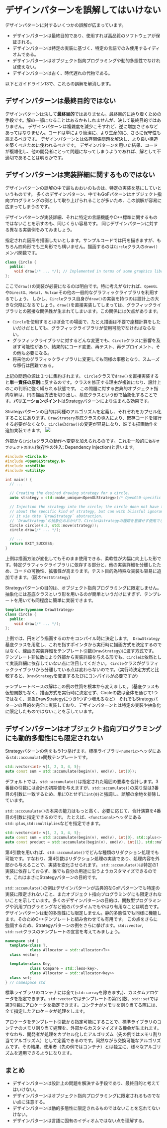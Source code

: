 # デザインパターンを誤解してはいけない

デザインパターンに対するいくつかの誤解が広まっています。
- デザインパターンは最終目的であり、使用すれば高品質のソフトウェアが保証される。
- デザインパターンは特定の実装に基づく、特定の言語でのみ使用するイディオムである。
- デザインパターンはオブジェクト指向プログラミングや動的多態性でなければ使えない。
- デザインパターンは古く、時代遅れの代物である。

以下とガイドライン13で、これらの誤解を解消します。

## デザインパターンは最終目的ではない
デザインパターンは決して**最終目的**ではありません。最終目的に辿り着くための手段です。解の一部になることはあるかもしれませんが、決して最終目的ではありません。
デザインパターンは複雑度を減少こそすれど、逆に増加させるなどあってはなりません。コードは単により簡潔に、より生産的に、さらに保守性も高まるべきです。
デザインパターンとは依存関係問題を解決し、より良い構造を築くべきために使われるべきです。
デザインパターンを用いた結果、コードが複雑化し、他の開発者にとって問題になってしまうようであれば、解として不適切であることは明らかです。

## デザインパターンは実装詳細に関するものではない
デザインパターンの誤解の中で最もおおいのものは、特定の実装を基にしていというものです。
多くのデザインパターン、中でもGoFパターンはオブジェクト指向プログラミングの例として取り上げられることが多いため、この誤解が容易に広まってしまうのです。

デザインパターンが実装詳細、それに特定の言語機能やC++標準に関するものではないことを示すのも、同じくらい容易です。
同じデザインパターンに対する異なる実装例をみてみましょう。

指定された図形を描画したいとします。サンプルコードでは円を描きますが、もちろん四角形でも三角形でも構いません。描画するのは`Circle`クラスの`draw()`メンバ関数です。
```C++
class Circle {
  public:
    void draw(/* ... */); // Inplemented in terms of some graphics library
};
```

ここで`draw()`の実装が必要になるのは明白です。特に考えがなければ、`OpenGL`や`DirectX`、`Metal`、`Vulcan`その他の一般的なグラフィックライブラリを利用するでしょう。
しかし、`Circle`クラス自身が`draw()`の実装を持つのは設計上の大きな欠陥になるでしょう。`draw()`を直接実装してしまっては、グラフィックライブラリとの密接な関係性が生まれてしまいます。この関係には欠点があります。
- `Circle`を使用するとほぼ全ての場面で、たとえ描画は不要で座標計算をしたいだけだとしても、グラフィックライブラリが使用可能でなければならない。
- グラフィックライブラリに対するどんな変更でも、`Circle`クラスに影響を及ぼす可能性があり、結果的にコード変更、再テスト、再デプロイメント、その他も必要になる。
- 将来他のグラフィックライブラリに変更しても同様の事態となり、スムーズな移行は困難である。

上記の問題の源は１つに集約されます。
`Circle`クラスで`draw()`を直接実装すると**単一責任の原則**に反するのです。クラスを修正する理由が複雑になり、設計上のこの判断に強く縛られる状態です。
この問題に対する古典的オブジェクト指向な解は、円の描画方法を切り出し、基底クラスという形で抽象化することです。**バリエーションポイント**はStrategyパターンにより生まれる効果です。

Strategyパターンの目的は同種のアルゴリズムを定義し、それぞれをカプセル化することにあります。`DrawStratery`基底クラスの導入により、既存コードを経行する必要がなくなり、`Circle`の`draw()`の変更が容易になり、誰でも描画動作を追加実装できます。
![](/ch3/guid12/strategy.drawio.png)

外部から`Cricle`クラスの動作へ変更を加えられるのです。これを一般的に`依存オブジェクトの注入`(依存性の注入: Dependency Injection)と言います。

```C++
#include <Circle.h>
#include <OpenGLStrategy.h>
#include <cstdlib>
#include <utility>

int main() {
  // ...

  // Creating the desired drawing strategy for a circle.
  auto strategy = std::make_unique<OpenGLStrategy>(/* OpenGL0-specific parameters */);

  // Injection the strategy into the circle; the circle doen not have to know 
  // about the specific kind of strategy, but can with blissful ignorance use 
  // it via thte `DrawStrategy` abstraction.
  // `DrawStrategy`の抽象化のおかげで、Circleはstrategyの種類を意識せず使用できる。
  Circle circle(4.2, std::move(strategy));
  circle.draw(/* ... */);

  // ...
  return EXIT_SUCCESS;
}
```

上例は描画方法が変化してもそのまま使用できる、柔軟性が大幅に向上した形です。特定グラフィックライブラリに依存する部分と、他の実装詳細を分離したため、コードの可換性、拡張性が高まります。テスト目的為特殊な実装も容易に追加できます。（図の`TestStrategy`）

Strategyパターンの目的は、オブジェクト指向プログラミングに限定しません。抽象化には基底クラスという形を用いるのが簡単というだけにすぎず、テンプレートを用いても同程度に簡単に実装できます。
```C++
template<typename DrawStrategy>
class Circle {
  public:
    void draw(/* ... */);
};
``` 
上例では、円をどう描画するのかをコンパイル時に決定します。　`DrawStrategy`基底クラスを用意し、これを指すポインタから実行時に描画方式を決定するのではなく、線画の実装詳細をテンプレート引数(`DrawStrategy`)に渡す方式です。
テンプレート非位数により外部から実装詳細を与える形でも、`Circle`は依然として実装詳細に依存していない点に注目してください。
`Circle`クラスがグラフィックライブラリから分離している点は変わらないのです。（実行時決定方式と比較すると、`DrawStrategy`を変更するたびにコンパイルが必要ですが）

テンプレートベースの解はこの例の性質を根本から変えました。（基底クラスも仮想関数もなく、描画方式を実行時に決定せず、Circleの数は全体を通じて1つではなく、具象DrawStrategyにつき1つずつ増えるなど）
それでもStrategyパターンの目的を完全に実装しており、デザインパターンとは特定の実装や抽象化に限定したものではないことを示しています。

## デザインパターンはオブジェクト指向プログラミングにも動的多態性にも限定されない
Strategyパターンの例をもう1つ挙げます。標準ライブラリ`<numeric>`ヘッダにある`std::accumulate`関数テンプレートです。
```C++
std::vector<int> v{1, 2, 3, 4, 5};
auto const sum = std::accumulate(begin(v), end(v), int{0});
```

デフォルトでは、`std::accumulate()`は指定された範囲の要素を合計します。3番目の引数には合計の初期値を与えますが、`std::accumulate()`の戻り型は3番目の引数に一致するため、単に0とせずに`int{0}`と強調し、誤解の余地を排除しています。

`std::acccumulate()`の本来の能力はもっと高く、必要に応じて、合計演算を4番目の引数に指定できるのです。
たとえば、`<functional>`ヘッダにある`std::plus`,`std::multiplies`などを指定できます。
```C++
std::vector<int> v{1, 2, 3, 4, 5};
auto const sum = std::accumulate(begin(v), end(v), int{0}, std::plus<>{});
auto const product = std::accumulate(begin(v), end(v), int{1}, std::multiplies<>{});
```

第4引数を用いれば、`std::accumulate()`でどんな種類のリダクション処理でも可能です。すなわり、第4引数はリダクション処理の実装であり、処理内容を外部から与えることで、実装を変化させられます。
`std::accumulate()`は特定の1実装に依存しておらず、誰でも自分の用途に沿うようカスタマイズできるのです。これはまさにStrategyパターンの目的です。

`std::accumulate()`の例はデザインパターンが古典的なGoFパターンでも特定の実装に限定されないこと、またオブジェクト指向プログラミングにも限定されないことを示しています。多くのデザインパターンの目的は、関数型プログラミングや汎用プログラミングなど他のパラダイムでもやはり有用なことは明白です。
デザインパターンは動的多態性にも限定しません。静的多態性でも同様に機能します。そのためC++テンプレートと組み合わせても有用です。
この点をさらに強調するため、Strategyパターンの例をさらに挙げます。`std::vector`, `std::set`クラスのテンプレートの宣言を考えてみましょう。
```C++   
namespace std {
  template<class T, 
           class Allocator = std::allocator<T>>
  class vector;

  template<class Key,
           class Compare = std::less<key>,
           class Allocator = std::allocator<key>>
  class set;
} // namespace std
```
標準ライブラリのコンテナには全て(`std::array`を除きます。)、カスタムアロケータを指定できます。`std::vector`ではテンプレートの第2引数、`std::set`では第3引数にアロケータを指定できます。コンテナがメモリを割り当てる際には、全て指定したアロケータが処理をします。

アロケータをテンプレート引数から指定可能にすることで、標準ライブラリのコンテナのメモリ割り当て処理を、外部からカスタマイズする機会が生まれます。すなわち、開発者が処理をカプセル化したアルゴリズム（先の例ではメモリ割り当てアルゴリズム）として定義できるのです。同然ながら交換可能なアルゴリズムです。その結果、使用者（先の例ではコンテナ）とは独立に、様々なアルゴリズムを適用できるようになります。

## まとめ
- デザインパターンは設計上の問題を解決する手段であり、最終目的と考えてはいけない。
- デザインパターンはオブジェクト指向プログラミングに限定されるものでない点に注意する。
- デザインパターンは動的多態性に限定されるものではないことを忘れてないけない。
- デザインパターンは言語に固有のイディオムではない点を理解する。